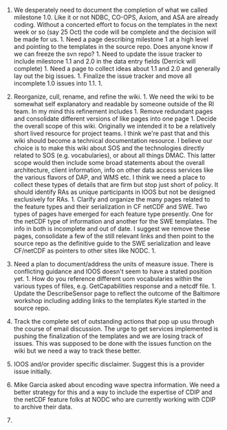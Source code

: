  1. We desperately need to document the completion of what we called milestone 1.0.  Like it or not NDBC, CO-OPS, Axiom, and ASA are already coding.  Without a concerted effort to focus on the templates in the next week or so (say 25 Oct) the code will be complete and the decision will be made for us.
    1. Need a page describing milestone 1 at a high level and pointing to the templates in the source repo.  Does anyone know if we can freeze the svn repo?
    1. Need to update the issue tracker to include milestone 1.1 and 2.0 in the data entry fields (Derrick will complete)
    1. Need a page to collect ideas about 1.1 and 2.0 and generally lay out the big issues.
    1. Finalize the issue tracker and move all incomplete 1.0 issues into 1.1.
    1. 
  1. Reorganize, cull, rename, and refine the wiki.
    1. We need the wiki to be somewhat self explanatory and readable by someone outside of the RI team.  In my mind this refinement includes
    1. Remove redundant pages and consolidate different versions of like pages into one page
    1. Decide the overall scope of this wiki.  Originally we intended it to be a relatively short lived resource for project teams.  I think we're past that and this wiki should become a technical documentation resource.  I believe our choice is to make this wiki about SOS and the technologies directly related to SOS (e.g. vocabularies), or about all things DMAC.  This latter scope would then include some broad statements about the overall architecture, client information, info on other data access services like the various flavors of DAP, and WMS etc.  I think we need a place to collect these types of details that are firm but stop just short of policy.  It should identify RAs as unique participants in IOOS but not be designed exclusively for RAs.
    1. Clarify and organize the many pages related to the feature types and their serialization in CF netCDF and SWE.  Two types of pages have emerged for each feature type presently.  One for the netCDF type of information and another for the SWE templates.  The info in both is incomplete and out of date.  I suggest we remove these pages, consolidate a few of the still relevant links and then point to the source repo as the definitive guide to the SWE serialization and leave CF/netCDF as pointers to other sites like NODC.
    1. 

  1. Need a plan to document/address the units of measure issue.  There is conflicting guidance and IOOS doesn't seem to have a stated position yet.
    1. How do you reference different uom vocabularies within the various types of files, e.g. GetCapabilities response and a netcdf file.
    1. Update the DescribeSensor page to reflect the outcome of the Baltimore workshop including adding links to the templates Kyle started in the source repo.
  1. Track the complete set of outstanding actions that pop up usu through the course of email discussion.  The urge to get services implemented is pushing the finalization of the templates and we are losing track of issues.  This was supposed to be done with the issues function on the wiki but we need a way to track these better.
  1. IOOS and/or provider specific disclaimer.  Suggest this is a provider issue initially.
  1. Mike Garcia asked about encoding wave spectra information.  We need a better strategy for this and a way to include the expertise of CDIP and the netCDF feature folks at NODC who are currently working with CDIP to archive their data.
  1. 